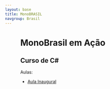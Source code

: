 ```yaml
---
layout: base
title: MonoBRASIL
navgroup: Brasil
---
```


<div style="margin:10px auto;width:80%">

MonoBrasil em Ação
==================

Curso de C#
-----------

Aulas:
- [Aula Inaugural](https://www.youtube.com/watch?v=EuAkD7PS0Ao#t=871)

</div>